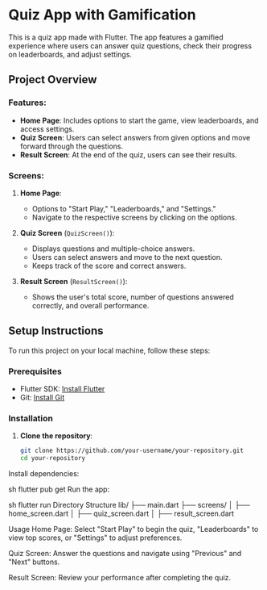 # Quiz App with Gamification

This is a quiz app made with Flutter. The app features a gamified experience where users can answer quiz questions, check their progress on leaderboards, and adjust settings.

## Project Overview

### Features:
- **Home Page**: Includes options to start the game, view leaderboards, and access settings.
- **Quiz Screen**: Users can select answers from given options and move forward through the questions.
- **Result Screen**: At the end of the quiz, users can see their results.

### Screens:
1. **Home Page**:
   - Options to "Start Play," "Leaderboards," and "Settings."
   - Navigate to the respective screens by clicking on the options.

2. **Quiz Screen** (`QuizScreen()`):
   - Displays questions and multiple-choice answers.
   - Users can select answers and move to the next question.
   - Keeps track of the score and correct answers.

3. **Result Screen** (`ResultScreen()`):
   - Shows the user's total score, number of questions answered correctly, and overall performance.

## Setup Instructions

To run this project on your local machine, follow these steps:

### Prerequisites
- Flutter SDK: [Install Flutter](https://flutter.dev/docs/get-started/install)
- Git: [Install Git](https://git-scm.com/book/en/v2/Getting-Started-Installing-Git)

### Installation

1. **Clone the repository**:
   ```sh
   git clone https://github.com/your-username/your-repository.git
   cd your-repository
Install dependencies:

sh
flutter pub get
Run the app:

sh
flutter run
Directory Structure
lib/
├── main.dart
├── screens/
│   ├── home_screen.dart
│   ├── quiz_screen.dart
│   ├── result_screen.dart

Usage
Home Page: Select "Start Play" to begin the quiz, "Leaderboards" to view top scores, or "Settings" to adjust preferences.

Quiz Screen: Answer the questions and navigate using "Previous" and "Next" buttons.

Result Screen: Review your performance after completing the quiz.


